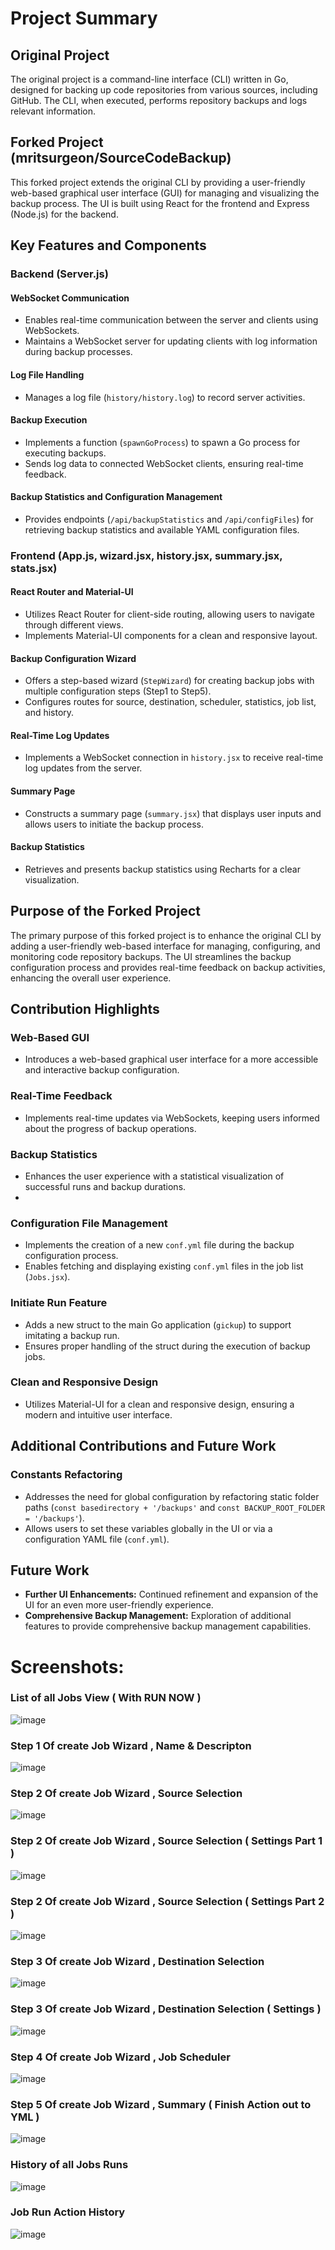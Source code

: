 # Project Summary

## Original Project

The original project is a command-line interface (CLI) written in Go, designed for backing up code repositories from various sources, including GitHub. The CLI, when executed, performs repository backups and logs relevant information.

## Forked Project (mritsurgeon/SourceCodeBackup)

This forked project extends the original CLI by providing a user-friendly web-based graphical user interface (GUI) for managing and visualizing the backup process. The UI is built using React for the frontend and Express (Node.js) for the backend.

## Key Features and Components

### Backend (Server.js)

#### WebSocket Communication

- Enables real-time communication between the server and clients using WebSockets.
- Maintains a WebSocket server for updating clients with log information during backup processes.

#### Log File Handling

- Manages a log file (`history/history.log`) to record server activities.

#### Backup Execution

- Implements a function (`spawnGoProcess`) to spawn a Go process for executing backups.
- Sends log data to connected WebSocket clients, ensuring real-time feedback.

#### Backup Statistics and Configuration Management

- Provides endpoints (`/api/backupStatistics` and `/api/configFiles`) for retrieving backup statistics and available YAML configuration files.

### Frontend (App.js, wizard.jsx, history.jsx, summary.jsx, stats.jsx)

#### React Router and Material-UI

- Utilizes React Router for client-side routing, allowing users to navigate through different views.
- Implements Material-UI components for a clean and responsive layout.

#### Backup Configuration Wizard

- Offers a step-based wizard (`StepWizard`) for creating backup jobs with multiple configuration steps (Step1 to Step5).
- Configures routes for source, destination, scheduler, statistics, job list, and history.

#### Real-Time Log Updates

- Implements a WebSocket connection in `history.jsx` to receive real-time log updates from the server.

#### Summary Page

- Constructs a summary page (`summary.jsx`) that displays user inputs and allows users to initiate the backup process.

#### Backup Statistics

- Retrieves and presents backup statistics using Recharts for a clear visualization.

## Purpose of the Forked Project

The primary purpose of this forked project is to enhance the original CLI by adding a user-friendly web-based interface for managing, configuring, and monitoring code repository backups. The UI streamlines the backup configuration process and provides real-time feedback on backup activities, enhancing the overall user experience.

## Contribution Highlights

### Web-Based GUI

- Introduces a web-based graphical user interface for a more accessible and interactive backup configuration.

### Real-Time Feedback

- Implements real-time updates via WebSockets, keeping users informed about the progress of backup operations.

### Backup Statistics

- Enhances the user experience with a statistical visualization of successful runs and backup durations.
-
### Configuration File Management

- Implements the creation of a new `conf.yml` file during the backup configuration process.
- Enables fetching and displaying existing `conf.yml` files in the job list (`Jobs.jsx`).

### Initiate Run Feature

- Adds a new struct to the main Go application (`gickup`) to support imitating a backup run.
- Ensures proper handling of the struct during the execution of backup jobs.

### Clean and Responsive Design

- Utilizes Material-UI for a clean and responsive design, ensuring a modern and intuitive user interface.

## Additional Contributions and Future Work

### Constants Refactoring

- Addresses the need for global configuration by refactoring static folder paths (`const basedirectory + '/backups'` and `const BACKUP_ROOT_FOLDER = '/backups'`).
- Allows users to set these variables globally in the UI or via a configuration YAML file (`conf.yml`).

## Future Work

- **Further UI Enhancements:** Continued refinement and expansion of the UI for an even more user-friendly experience.
- **Comprehensive Backup Management:** Exploration of additional features to provide comprehensive backup management capabilities.

# Screenshots:
### List of all Jobs View ( With RUN NOW )
![image](https://github.com/mritsurgeon/SourceCodeBackup/assets/59644778/291dbb78-b535-4c7a-9535-4def7a92f7ce)

### Step 1 Of create Job Wizard  , Name & Descripton 
![image](https://github.com/mritsurgeon/SourceCodeBackup/assets/59644778/fa641830-de7d-4aa3-98f9-3e6eada29997)

### Step 2 Of create Job Wizard , Source Selection 
![image](https://github.com/mritsurgeon/SourceCodeBackup/assets/59644778/f10cceb6-88db-44c3-ac63-72476d6d1a25)

### Step 2 Of create Job Wizard , Source Selection ( Settings Part 1 ) 
![image](https://github.com/mritsurgeon/SourceCodeBackup/assets/59644778/646b17b4-c04a-49bb-93e5-b5858fdac2cd)

### Step 2 Of create Job Wizard , Source Selection ( Settings Part 2 ) 
![image](https://github.com/mritsurgeon/SourceCodeBackup/assets/59644778/b0983812-c621-470b-a55e-4398ee31c593)

### Step 3 Of create Job Wizard , Destination Selection  
![image](https://github.com/mritsurgeon/SourceCodeBackup/assets/59644778/87623e9b-e371-435c-87f6-6cfa4037699b)

### Step 3 Of create Job Wizard , Destination Selection ( Settings )
![image](https://github.com/mritsurgeon/SourceCodeBackup/assets/59644778/966f0e15-7c77-4296-8223-d22698cf2ea5)

### Step 4 Of create Job Wizard , Job Scheduler 
![image](https://github.com/mritsurgeon/SourceCodeBackup/assets/59644778/a44ad6a8-ef6e-47ec-8b4d-c849110a26cd)

### Step 5 Of create Job Wizard , Summary ( Finish Action out to YML )  
![image](https://github.com/mritsurgeon/SourceCodeBackup/assets/59644778/349e4aae-fe76-43db-af06-ecbd0d34c3df)

### History of all Jobs Runs
![image](https://github.com/mritsurgeon/SourceCodeBackup/assets/59644778/52a967b0-7992-42d9-814b-e59ea715dc24)

### Job Run Action History
![image](https://github.com/mritsurgeon/SourceCodeBackup/assets/59644778/e1e98594-ee24-4b33-b284-0b8c58bd5501)


